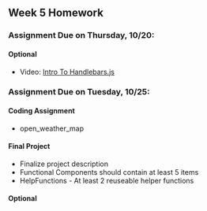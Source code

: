 ## Week 5 Homework

### Assignment Due on Thursday, 10/20:

#### Optional
* Video: [Intro To Handlebars.js](https://www.youtube.com/watch?v=SPaw1ETzS2c)

### Assignment Due on Tuesday, 10/25:

#### Coding Assignment
* open_weather_map

#### Final Project 
* Finalize project description
* Functional Components should contain at least 5 items
* HelpFunctions - At least 2 reuseable helper functions

#### Optional



